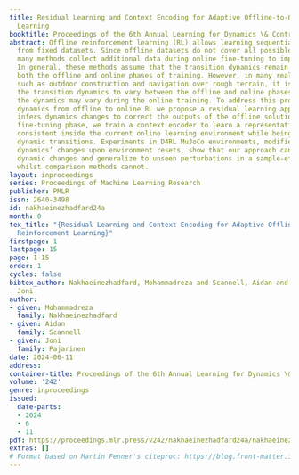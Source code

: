 ```yaml
---
title: Residual Learning and Context Encoding for Adaptive Offline-to-Online Reinforcement
  Learning
booktitle: Proceedings of the 6th Annual Learning for Dynamics \& Control Conference
abstract: Offline reinforcement learning (RL) allows learning sequential behavior
  from fixed datasets. Since offline datasets do not cover all possible situations,
  many methods collect additional data during online fine-tuning to improve performance.
  In general, these methods assume that the transition dynamics remain the same during
  both the offline and online phases of training. However, in many real-world applications,
  such as outdoor construction and navigation over rough terrain, it is common for
  the transition dynamics to vary between the offline and online phases. Moreover,
  the dynamics may vary during the online training. To address this problem of changing
  dynamics from offline to online RL we propose a residual learning approach that
  infers dynamics changes to correct the outputs of the offline solution. At the online
  fine-tuning phase, we train a context encoder to learn a representation that is
  consistent inside the current online learning environment while being able to predict
  dynamic transitions. Experiments in D4RL MuJoCo environments, modified to support
  dynamics’ changes upon environment resets, show that our approach can adapt to these
  dynamic changes and generalize to unseen perturbations in a sample-efficient way,
  whilst comparison methods cannot.
layout: inproceedings
series: Proceedings of Machine Learning Research
publisher: PMLR
issn: 2640-3498
id: nakhaeinezhadfard24a
month: 0
tex_title: "{Residual Learning and Context Encoding for Adaptive Offline-to-Online
  Reinforcement Learning}"
firstpage: 1
lastpage: 15
page: 1-15
order: 1
cycles: false
bibtex_author: Nakhaeinezhadfard, Mohammadreza and Scannell, Aidan and Pajarinen,
  Joni
author:
- given: Mohammadreza
  family: Nakhaeinezhadfard
- given: Aidan
  family: Scannell
- given: Joni
  family: Pajarinen
date: 2024-06-11
address:
container-title: Proceedings of the 6th Annual Learning for Dynamics \& Control Conference
volume: '242'
genre: inproceedings
issued:
  date-parts:
  - 2024
  - 6
  - 11
pdf: https://proceedings.mlr.press/v242/nakhaeinezhadfard24a/nakhaeinezhadfard24a.pdf
extras: []
# Format based on Martin Fenner's citeproc: https://blog.front-matter.io/posts/citeproc-yaml-for-bibliographies/
---
```

